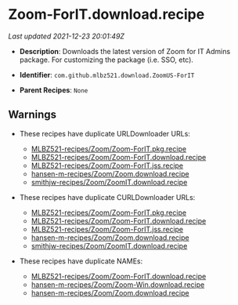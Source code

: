 # Zoom-ForIT.download.recipe

_Last updated 2021-12-23 20:01:49Z_

- **Description**: Downloads the latest version of Zoom for IT Admins package.  For customizing the package (i.e. SSO, etc).

- **Identifier**: `com.github.mlbz521.download.ZoomUS-ForIT`

- **Parent Recipes**: `None`


## Warnings

- These recipes have duplicate URLDownloader URLs:
    - [MLBZ521-recipes/Zoom/Zoom-ForIT.pkg.recipe](/autopkg-dupe-tracker/MLBZ521-recipes/Zoom/Zoom-ForIT.pkg.recipe)
    - [MLBZ521-recipes/Zoom/Zoom-ForIT.download.recipe](/autopkg-dupe-tracker/MLBZ521-recipes/Zoom/Zoom-ForIT.download.recipe)
    - [MLBZ521-recipes/Zoom/Zoom-ForIT.jss.recipe](/autopkg-dupe-tracker/MLBZ521-recipes/Zoom/Zoom-ForIT.jss.recipe)
    - [hansen-m-recipes/Zoom/Zoom.download.recipe](/autopkg-dupe-tracker/hansen-m-recipes/Zoom/Zoom.download.recipe)
    - [smithjw-recipes/Zoom/ZoomIT.download.recipe](/autopkg-dupe-tracker/smithjw-recipes/Zoom/ZoomIT.download.recipe)

- These recipes have duplicate CURLDownloader URLs:
    - [MLBZ521-recipes/Zoom/Zoom-ForIT.pkg.recipe](/autopkg-dupe-tracker/MLBZ521-recipes/Zoom/Zoom-ForIT.pkg.recipe)
    - [MLBZ521-recipes/Zoom/Zoom-ForIT.download.recipe](/autopkg-dupe-tracker/MLBZ521-recipes/Zoom/Zoom-ForIT.download.recipe)
    - [MLBZ521-recipes/Zoom/Zoom-ForIT.jss.recipe](/autopkg-dupe-tracker/MLBZ521-recipes/Zoom/Zoom-ForIT.jss.recipe)
    - [hansen-m-recipes/Zoom/Zoom.download.recipe](/autopkg-dupe-tracker/hansen-m-recipes/Zoom/Zoom.download.recipe)
    - [smithjw-recipes/Zoom/ZoomIT.download.recipe](/autopkg-dupe-tracker/smithjw-recipes/Zoom/ZoomIT.download.recipe)

- These recipes have duplicate NAMEs:
    - [MLBZ521-recipes/Zoom/Zoom-ForIT.download.recipe](/autopkg-dupe-tracker/MLBZ521-recipes/Zoom/Zoom-ForIT.download.recipe)
    - [hansen-m-recipes/Zoom/Zoom-Win.download.recipe](/autopkg-dupe-tracker/hansen-m-recipes/Zoom/Zoom-Win.download.recipe)
    - [hansen-m-recipes/Zoom/Zoom.download.recipe](/autopkg-dupe-tracker/hansen-m-recipes/Zoom/Zoom.download.recipe)